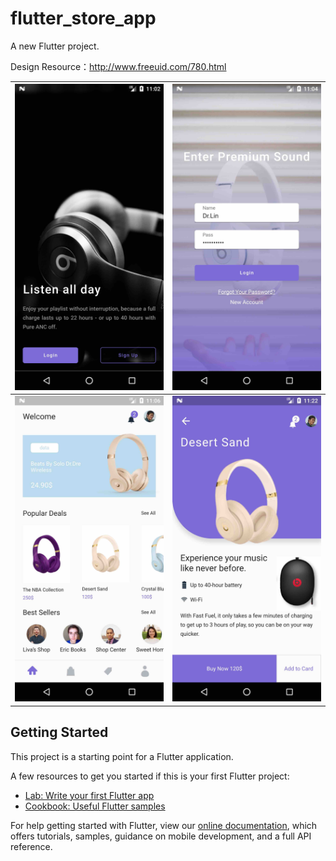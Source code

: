 # flutter_store_app

A new Flutter project.

Design Resource：http://www.freeuid.com/780.html

| ![Screenshot](./screenshots/splash_screen.jpg) | ![Screenshot](./screenshots/login_screen.jpg)   |
| ---------------------------------------------- | ----------------------------------------------- |
| ![Screenshot](./screenshots/home_screen.jpg)   | ![Screenshot](./screenshots/popular_screen.jpg) |

## Getting Started

This project is a starting point for a Flutter application.

A few resources to get you started if this is your first Flutter project:

- [Lab: Write your first Flutter app](https://flutter.dev/docs/get-started/codelab)
- [Cookbook: Useful Flutter samples](https://flutter.dev/docs/cookbook)

For help getting started with Flutter, view our
[online documentation](https://flutter.dev/docs), which offers tutorials,
samples, guidance on mobile development, and a full API reference.

